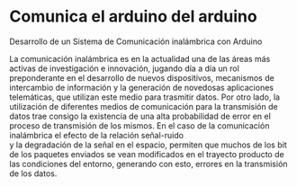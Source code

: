 # Comunica el arduino del arduino

Desarrollo de un Sistema de Comunicación inalámbrica con Arduino

La comunicación inalámbrica es en la actualidad una de las áreas más activas de investigación 
e innovación, jugando día a día  un rol preponderante en el desarrollo de nuevos dispositivos, 
mecanismos de intercambio de información y la generación de novedosas aplicaciones 
telemáticas, que utilizan este medio para trasmitir datos. 
Por otro lado, la utilización de diferentes medios de comunicación para la transmisión de 
datos trae consigo la existencia de una alta probabilidad de error en el proceso de transmisión 
de los mismos. En el caso de la comunicación inalámbrica el efecto de la relación señal-ruido  
y la degradación de la señal en el espacio,  permiten que muchos de los bit de los paquetes 
enviados se vean modificados en el trayecto producto de las condiciones del entorno, 
generando con esto, errores  en la transmisión de los  datos.

